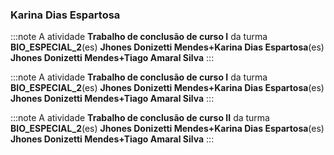 ### Karina Dias Espartosa


:::note
A atividade **Trabalho de conclusão de curso I** da turma **BIO_ESPECIAL_2**(es) **Jhones Donizetti Mendes+Karina Dias Espartosa**(es) **Jhones Donizetti Mendes+Tiago Amaral Silva**
:::
        


:::note
A atividade **Trabalho de conclusão de curso I** da turma **BIO_ESPECIAL_2**(es) **Jhones Donizetti Mendes+Karina Dias Espartosa**(es) **Jhones Donizetti Mendes+Tiago Amaral Silva**
:::
        


:::note
A atividade **Trabalho de conclusão de curso II** da turma **BIO_ESPECIAL_2**(es) **Jhones Donizetti Mendes+Karina Dias Espartosa**(es) **Jhones Donizetti Mendes+Tiago Amaral Silva**
:::
        


